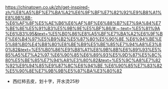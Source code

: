 https://chinatown.co.uk/zh/get-inspired-zh/%E8%A5%BF%E7%BA%A2%E6%9F%BF%E7%82%92%E9%B8%A1%E8%9B%8B-%E6%AF%8F%E5%AE%B6%E6%AF%8F%E6%88%B7%E7%9A%84%E7%BE%8E%E5%91%B3%E5%9B%9E%E5%BF%86/#:~:text=%E5%81%9A%E6%B3%95&text=%E5%B0%86%E8%A5%BF%E7%BA%A2%E6%9F%BF%E6%B4%97%E5%B9%B2%E5%87%80%E5%90%8E,%E6%94%BE%E5%88%B0%E4%B8%80%E8%BE%B9%E5%BE%85%E7%94%A8%E3%80%82&text=%E5%B0%86%E9%B8%A1%E8%9B%8B%E6%89%93%E5%85%A5%E7%A2%97,%E6%90%85%E6%89%93%E5%9D%87%E5%8C%80%E5%BE%85%E7%94%A8%E3%80%82&text=%E5%9C%A8%E7%82%92%E9%94%85%E9%87%8C%E6%94%BE,%E6%90%85%E7%83%82%E5%90%8E%E7%9B%9B%E5%87%BA%E3%80%82

- 西红柿去皮，划十字，开水烫25秒
